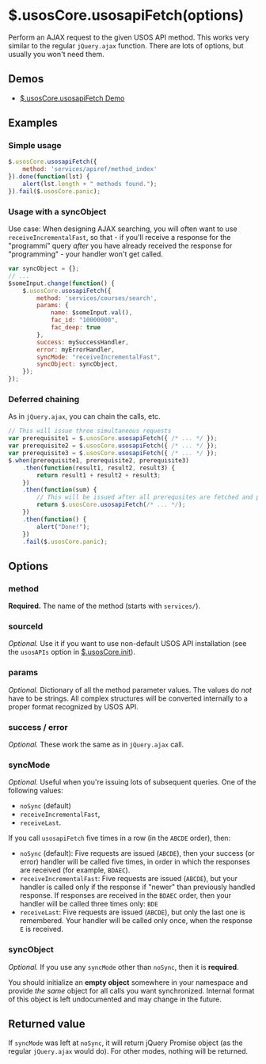 $.usosCore.usosapiFetch(options)
================================

Perform an AJAX request to the given USOS API method. This works very similar
to the regular `jQuery.ajax` function. There are lots of options, but usually
you won't need them.

Demos
-----

  * [$.usosCore.usosapiFetch Demo](http://jsfiddle.net/gh/get/jquery/1.9.1/dependencies/migrate,ui/MUCI/jquery-usos/tree/master/jsfiddle-demos/core.usosapiFetch)

Examples
--------

### Simple usage

```javascript
$.usosCore.usosapiFetch({
    method: 'services/apiref/method_index'
}).done(function(lst) {
    alert(lst.length + " methods found.");
}).fail($.usosCore.panic);
```

### Usage with a syncObject

Use case: When designing AJAX searching, you will often want to use
`receiveIncrementalFast`, so that - if you'll receive a response for the
"programmi" query *after* you have already received the response for
"programming" - your handler won't get called.

```javascript
var syncObject = {};
// ...
$someInput.change(function() {
    $.usosCore.usosapiFetch({
        method: 'services/courses/search',
        params: {
            name: $someInput.val(),
            fac_id: "10000000",
            fac_deep: true
        },
        success: mySuccessHandler,
        error: myErrorHandler,
        syncMode: "receiveIncrementalFast",
        syncObject: syncObject,
    });
});
```

### Deferred chaining

As in `jQuery.ajax`, you can chain the calls, etc.

```javascript
// This will issue three simultaneous requests
var prerequisite1 = $.usosCore.usosapiFetch({ /* ... */ });
var prerequisite2 = $.usosCore.usosapiFetch({ /* ... */ });
var prerequisite3 = $.usosCore.usosapiFetch({ /* ... */ });
$.when(prerequisite1, prerequisite2, prerequisite3)
    .then(function(result1, result2, result3) {
        return result1 + result2 + result3;
    })
    .then(function(sum) {
        // This will be issued after all prerequsites are fetched and processed.
        return $.usosCore.usosapiFetch(/* ... */);
    })
    .then(function() {
        alert("Done!");
    })
    .fail($.usosCore.panic);
```

Options
-------

### method

**Required.** The name of the method (starts with `services/`).

### sourceId

*Optional.* Use it if you want to use non-default USOS API installation (see
the `usosAPIs` option in [$.usosCore.init](core.init.md)).

### params

*Optional.* Dictionary of all the method parameter values. The values do *not*
have to be strings. All complex structures will be converted internally to a
proper format recognized by USOS API.

### success / error

*Optional.* These work the same as in `jQuery.ajax` call.

### syncMode

*Optional.* Useful when you're issuing lots of subsequent queries. One of the
following values:

  * `noSync` (default)
  * `receiveIncrementalFast`,
  * `receiveLast`.

If you call `usosapiFetch` five times in a row (in the `ABCDE` order), then:

  * `noSync` (default): Five requests are issued (`ABCDE`), then your success
    (or error) handler will be called five times, in order in which the responses
    are received (for example, `BDAEC`).
  * `receiveIncrementalFast`: Five requests are issued (`ABCDE`), but your
    handler is called only if the response if "newer" than previously handled
    response. If responses are received in the `BDAEC` order, then your handler
    will be called three times only: `BDE`
  * `receiveLast`: Five requests are issued (`ABCDE`), but only the last one
    is remembered. Your handler will be called only once, when the response `E`
    is received.

<!--

TODO: Other options to be (possibly) implemented in the future:
- "receiveIncremental": [2] =ABCDE= [3] =ABCDE=
- "sendIncremental": Same as above, but B is issued after the response
  to A is received and handled (may take much more time!):
  [2] =ABCDE= [3] =ABCDE=
- "sendLast": B-D are not issued at all. E is issued after the response
  to A is received and handled: [2] =AE= [3] =AE=
- "sendAndReceiveLast": This behaves like "receiveLast" and "sendLast"
  together: [2] =AE= [3] =E=.

-->

### syncObject

*Optional.* If you use any `syncMode` other than `noSync`, then it is **required**.

You should initialize an **empty object** somewhere in your namespace and
provide *the same* object for all calls you want synchronized. Internal format
of this object is left undocumented and may change in the future.

Returned value
--------------

If `syncMode` was left at `noSync`, it will return jQuery Promise object
(as the regular `jQuery.ajax` would do). For other modes, nothing
will be returned.


